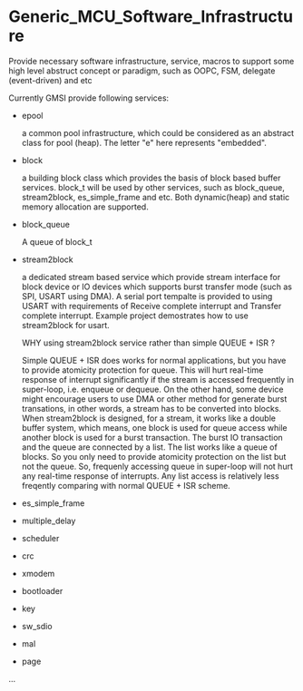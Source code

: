 # Generic_MCU_Software_Infrastructure

Provide necessary software infrastructure, service, macros to support some high level abstruct concept or paradigm, such as OOPC, FSM, delegate (event-driven) and etc

Currently GMSI provide following services:

- epool

    a common pool infrastructure, which could be considered as an abstract class for pool (heap). The letter "e" here represents "embedded".  


- block
    
    a building block class which provides the basis of block based buffer services. block_t will be used by other services, such as block_queue, stream2block, es_simple_frame and etc.
    Both dynamic(heap) and static memory allocation are supported. 
    
    
- block_queue

    A queue of block_t
    
    
- stream2block

    a dedicated stream based service which provide stream interface for block device or IO devices which supports burst transfer mode (such as SPI, USART using DMA). 
    A serial port tempalte is provided to using USART with requirements of Receive complete interrupt and Transfer complete interrupt. Example project demostrates how to use stream2block for usart. 
    
    WHY using stream2block service rather than simple QUEUE + ISR ?
    
    Simple QUEUE + ISR does works for normal applications, but you have to provide atomicity protection for queue. This will hurt real-time response of interrupt significantly if the stream is accessed frequently in super-loop, i.e. enqueue or dequeue. On the other hand, some device might encourage users to use DMA or other method for generate burst transations, in other words, a stream has to be converted into blocks. When stream2block is designed, for a stream, it works like a double buffer system, which means, one block is used for queue access while another block is used for a burst transaction. The burst IO transaction and the queue are connected by a list. The list works like a queue of blocks. So you only need to provide atomicity protection on the list but not the queue. So, frequenly accessing queue in super-loop will not hurt any real-time response of interrupts. Any list access is relatively less freqently comparing with normal QUEUE + ISR scheme.


- es_simple_frame


- multiple_delay

- scheduler
- crc

- xmodem
- bootloader
- key
- sw_sdio
- mal
- page

...
